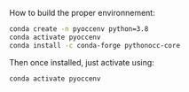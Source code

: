 

How to build the proper environnement:
```bash
conda create -n pyoccenv python=3.8
conda activate pyoccenv
conda install -c conda-forge pythonocc-core
```

Then once installed, just activate using:
```bash
conda activate pyoccenv
```




